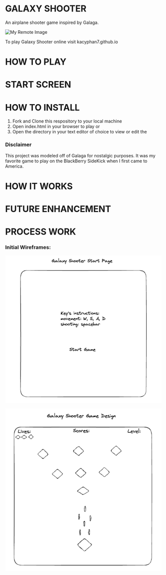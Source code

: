# GALAXY SHOOTER
An airplane shooter game inspired by Galaga. 

 ![My Remote Image](https://assets.nintendo.com/image/upload/ar_16:9,b_auto:border,c_lpad/b_white/f_auto/q_auto/dpr_1.0/c_scale,w_1000/ncom/en_US/games/switch/g/galaxy-shooter-switch/hero)

To play Galaxy Shooter online visit kacyphan7.github.io 

# HOW TO PLAY

# START SCREEN

# HOW TO INSTALL 
1. Fork and Clone this respository to your local machine
2. Open index.html in your browser to play or
3. Open the directory in your text editor of choice to view or edit the 

### Disclaimer

This project was modeled off of Galaga for nostalgic purposes. It was my favorite game to play on the BlackBerry SideKick when I first came to America. 

# HOW IT WORKS

# FUTURE ENHANCEMENT

# PROCESS WORK

### Initial Wireframes:
 ![My Remote Image](./Wireframes/Galaxy%20Shooter%20Start%20Page.png)

 ![My Remote Image](./Wireframes/Galaxy%20Shooter%20Game%20Design.png)